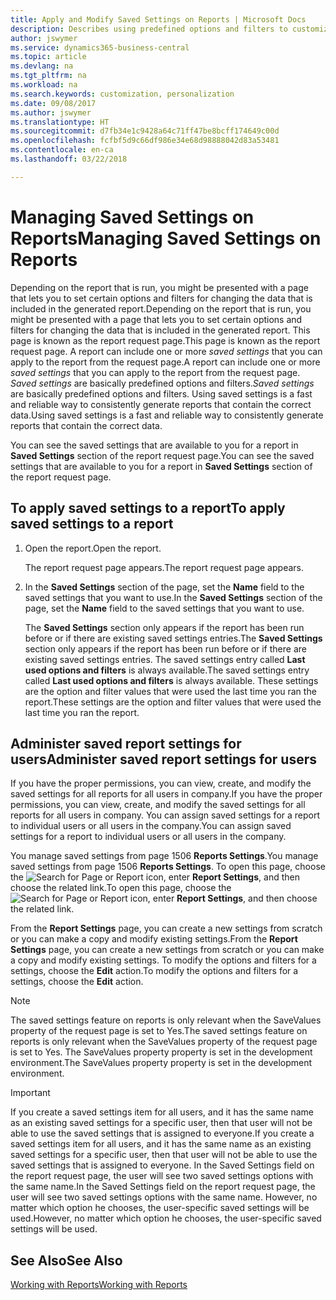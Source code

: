 ```yaml
---
title: Apply and Modify Saved Settings on Reports | Microsoft Docs
description: Describes using predefined options and filters to customize a report, and to generate the correct data.
author: jswymer
ms.service: dynamics365-business-central
ms.topic: article
ms.devlang: na
ms.tgt_pltfrm: na
ms.workload: na
ms.search.keywords: customization, personalization
ms.date: 09/08/2017
ms.author: jswymer
ms.translationtype: HT
ms.sourcegitcommit: d7fb34e1c9428a64c71ff47be8bcff174649c00d
ms.openlocfilehash: fcfbf5d9c66df986e34e68d98888042d83a53481
ms.contentlocale: en-ca
ms.lasthandoff: 03/22/2018

---
```

# <a name="managing-saved-settings-on-reports"></a><span data-ttu-id="bda91-103">Managing Saved Settings on Reports</span><span class="sxs-lookup"><span data-stu-id="bda91-103">Managing Saved Settings on Reports</span></span>
<span data-ttu-id="bda91-104">Depending on the report that is run, you might be presented with a page that lets you to set certain options and filters for changing the data that is included in the generated report.</span><span class="sxs-lookup"><span data-stu-id="bda91-104">Depending on the report that is run, you might be presented with a page that lets you to set certain options and filters for changing the data that is included in the generated report.</span></span> <span data-ttu-id="bda91-105">This page is known as the report request page.</span><span class="sxs-lookup"><span data-stu-id="bda91-105">This page is known as the report request page.</span></span> <span data-ttu-id="bda91-106">A report can include one or more *saved settings* that you can apply to the report from the request page.</span><span class="sxs-lookup"><span data-stu-id="bda91-106">A report can include one or more *saved settings* that you can apply to the report from the request page.</span></span> <span data-ttu-id="bda91-107">*Saved settings* are basically predefined options and filters.</span><span class="sxs-lookup"><span data-stu-id="bda91-107">*Saved settings* are basically predefined options and filters.</span></span> <span data-ttu-id="bda91-108">Using saved settings is a fast and reliable way to consistently generate reports that contain the correct data.</span><span class="sxs-lookup"><span data-stu-id="bda91-108">Using saved settings is a fast and reliable way to consistently generate reports that contain the correct data.</span></span>

<span data-ttu-id="bda91-109">You can see the saved settings that are available to you for a report in **Saved Settings** section of the report request page.</span><span class="sxs-lookup"><span data-stu-id="bda91-109">You can see the saved settings that are available to you for a report in **Saved Settings** section of the report request page.</span></span>  

## <a name="to-apply-saved-settings-to-a-report"></a><span data-ttu-id="bda91-110">To apply saved settings to a report</span><span class="sxs-lookup"><span data-stu-id="bda91-110">To apply saved settings to a report</span></span>
1. <span data-ttu-id="bda91-111">Open the report.</span><span class="sxs-lookup"><span data-stu-id="bda91-111">Open the report.</span></span>

   <span data-ttu-id="bda91-112">The report request page appears.</span><span class="sxs-lookup"><span data-stu-id="bda91-112">The report request page appears.</span></span>    
2. <span data-ttu-id="bda91-113">In the **Saved Settings** section of the page, set the **Name** field  to the saved settings that you want to use.</span><span class="sxs-lookup"><span data-stu-id="bda91-113">In the **Saved Settings** section of the page, set the **Name** field  to the saved settings that you want to use.</span></span>

   <span data-ttu-id="bda91-114">The **Saved Settings** section only appears if the report has been run before or if there are existing saved settings entries.</span><span class="sxs-lookup"><span data-stu-id="bda91-114">The **Saved Settings** section only appears if the report has been run before or if there are existing saved settings entries.</span></span> <span data-ttu-id="bda91-115">The saved settings entry called **Last used options and filters** is always available.</span><span class="sxs-lookup"><span data-stu-id="bda91-115">The saved settings entry called **Last used options and filters** is always available.</span></span> <span data-ttu-id="bda91-116">These settings are the option and filter values that were used the last time you ran the report.</span><span class="sxs-lookup"><span data-stu-id="bda91-116">These settings are the option and filter values that were used the last time you ran the report.</span></span>

## <a name="administer-saved-report-settings-for-users"></a><span data-ttu-id="bda91-117">Administer saved report settings for users</span><span class="sxs-lookup"><span data-stu-id="bda91-117">Administer saved report settings for users</span></span>
<span data-ttu-id="bda91-118">If you have the proper permissions, you can view, create, and modify the saved settings for all reports for all users in company.</span><span class="sxs-lookup"><span data-stu-id="bda91-118">If you have the proper permissions, you can view, create, and modify the saved settings for all reports for all users in company.</span></span> <span data-ttu-id="bda91-119">You can assign saved settings for a report to individual users or all users in the company.</span><span class="sxs-lookup"><span data-stu-id="bda91-119">You can assign saved settings for a report to individual users or all users in the company.</span></span>

<span data-ttu-id="bda91-120">You manage saved settings from page 1506 **Reports Settings**.</span><span class="sxs-lookup"><span data-stu-id="bda91-120">You manage saved settings from page 1506 **Reports Settings**.</span></span> <span data-ttu-id="bda91-121">To open this page, choose the ![Search for Page or Report](media/ui-search/search_small.png "Search for Page or Report icon") icon, enter **Report Settings**, and then choose the related link.</span><span class="sxs-lookup"><span data-stu-id="bda91-121">To open this page, choose the ![Search for Page or Report](media/ui-search/search_small.png "Search for Page or Report icon") icon, enter **Report Settings**, and then choose the related link.</span></span>

<span data-ttu-id="bda91-122">From the **Report Settings** page, you can create a new settings from scratch or you can make a copy and modify existing settings.</span><span class="sxs-lookup"><span data-stu-id="bda91-122">From the **Report Settings** page, you can create a new settings from scratch or you can make a copy and modify existing settings.</span></span> <span data-ttu-id="bda91-123">To modify the options and filters for a settings, choose the **Edit** action.</span><span class="sxs-lookup"><span data-stu-id="bda91-123">To modify the options and filters for a settings, choose the **Edit** action.</span></span>

> [!NOTE]
> <span data-ttu-id="bda91-124">The saved settings feature on reports is only relevant when the SaveValues property of the request page is set to Yes.</span><span class="sxs-lookup"><span data-stu-id="bda91-124">The saved settings feature on reports is only relevant when the SaveValues property of the request page is set to Yes.</span></span> <span data-ttu-id="bda91-125">The SaveValues property property is set in the development environment.</span><span class="sxs-lookup"><span data-stu-id="bda91-125">The SaveValues property property is set in the development environment.</span></span>  

> [!Important]
> <span data-ttu-id="bda91-126">If you create a saved settings item for all users, and it has the same name as an existing saved settings for a specific user, then that user will not be able to use the saved settings that is assigned to everyone.</span><span class="sxs-lookup"><span data-stu-id="bda91-126">If you create a saved settings item for all users, and it has the same name as an existing saved settings for a specific user, then that user will not be able to use the saved settings that is assigned to everyone.</span></span>  <span data-ttu-id="bda91-127">In the Saved Settings field on the report request page, the user will see two saved settings options with the same name.</span><span class="sxs-lookup"><span data-stu-id="bda91-127">In the Saved Settings field on the report request page, the user will see two saved settings options with the same name.</span></span> <span data-ttu-id="bda91-128">However, no matter which option he chooses, the user-specific saved settings will be used.</span><span class="sxs-lookup"><span data-stu-id="bda91-128">However, no matter which option he chooses, the user-specific saved settings will be used.</span></span>

## <a name="see-also"></a><span data-ttu-id="bda91-129">See Also</span><span class="sxs-lookup"><span data-stu-id="bda91-129">See Also</span></span>
[<span data-ttu-id="bda91-130">Working with Reports</span><span class="sxs-lookup"><span data-stu-id="bda91-130">Working with Reports</span></span>](ui-work-report.md)  

